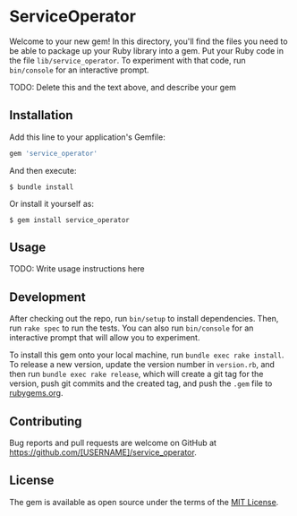 # ServiceOperator

Welcome to your new gem! In this directory, you'll find the files you need to be able to package up your Ruby library into a gem. Put your Ruby code in the file `lib/service_operator`. To experiment with that code, run `bin/console` for an interactive prompt.

TODO: Delete this and the text above, and describe your gem

## Installation

Add this line to your application's Gemfile:

```ruby
gem 'service_operator'
```

And then execute:

    $ bundle install

Or install it yourself as:

    $ gem install service_operator

## Usage

TODO: Write usage instructions here

## Development

After checking out the repo, run `bin/setup` to install dependencies. Then, run `rake spec` to run the tests. You can also run `bin/console` for an interactive prompt that will allow you to experiment.

To install this gem onto your local machine, run `bundle exec rake install`. To release a new version, update the version number in `version.rb`, and then run `bundle exec rake release`, which will create a git tag for the version, push git commits and the created tag, and push the `.gem` file to [rubygems.org](https://rubygems.org).

## Contributing

Bug reports and pull requests are welcome on GitHub at https://github.com/[USERNAME]/service_operator.

## License

The gem is available as open source under the terms of the [MIT License](https://opensource.org/licenses/MIT).
